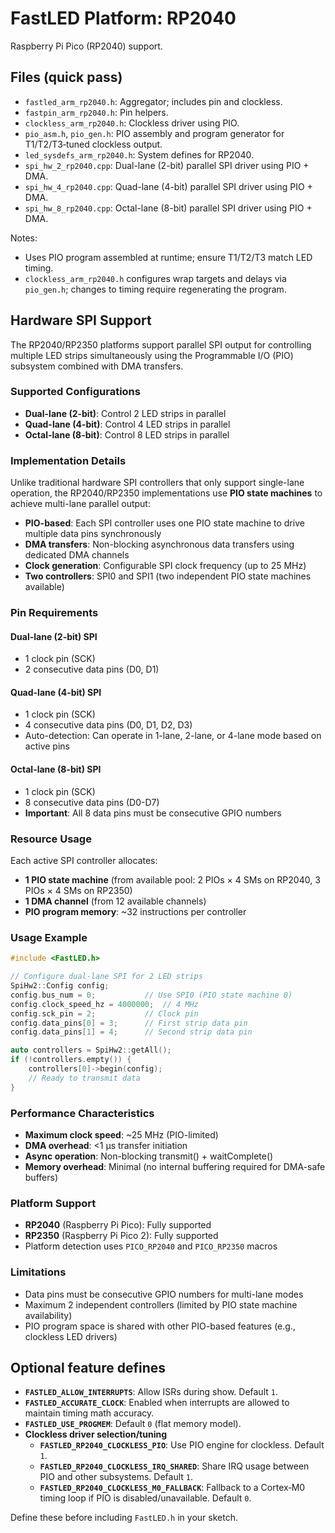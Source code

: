 # FastLED Platform: RP2040

Raspberry Pi Pico (RP2040) support.

## Files (quick pass)
- `fastled_arm_rp2040.h`: Aggregator; includes pin and clockless.
- `fastpin_arm_rp2040.h`: Pin helpers.
- `clockless_arm_rp2040.h`: Clockless driver using PIO.
- `pio_asm.h`, `pio_gen.h`: PIO assembly and program generator for T1/T2/T3‑tuned clockless output.
- `led_sysdefs_arm_rp2040.h`: System defines for RP2040.
- `spi_hw_2_rp2040.cpp`: Dual-lane (2-bit) parallel SPI driver using PIO + DMA.
- `spi_hw_4_rp2040.cpp`: Quad-lane (4-bit) parallel SPI driver using PIO + DMA.
- `spi_hw_8_rp2040.cpp`: Octal-lane (8-bit) parallel SPI driver using PIO + DMA.

Notes:
- Uses PIO program assembled at runtime; ensure T1/T2/T3 match LED timing.
 - `clockless_arm_rp2040.h` configures wrap targets and delays via `pio_gen.h`; changes to timing require regenerating the program.

## Hardware SPI Support

The RP2040/RP2350 platforms support parallel SPI output for controlling multiple LED strips simultaneously using the Programmable I/O (PIO) subsystem combined with DMA transfers.

### Supported Configurations

- **Dual-lane (2-bit)**: Control 2 LED strips in parallel
- **Quad-lane (4-bit)**: Control 4 LED strips in parallel
- **Octal-lane (8-bit)**: Control 8 LED strips in parallel

### Implementation Details

Unlike traditional hardware SPI controllers that only support single-lane operation, the RP2040/RP2350 implementations use **PIO state machines** to achieve multi-lane parallel output:

- **PIO-based**: Each SPI controller uses one PIO state machine to drive multiple data pins synchronously
- **DMA transfers**: Non-blocking asynchronous data transfers using dedicated DMA channels
- **Clock generation**: Configurable SPI clock frequency (up to 25 MHz)
- **Two controllers**: SPI0 and SPI1 (two independent PIO state machines available)

### Pin Requirements

#### Dual-lane (2-bit) SPI
- 1 clock pin (SCK)
- 2 consecutive data pins (D0, D1)

#### Quad-lane (4-bit) SPI
- 1 clock pin (SCK)
- 4 consecutive data pins (D0, D1, D2, D3)
- Auto-detection: Can operate in 1-lane, 2-lane, or 4-lane mode based on active pins

#### Octal-lane (8-bit) SPI
- 1 clock pin (SCK)
- 8 consecutive data pins (D0-D7)
- **Important**: All 8 data pins must be consecutive GPIO numbers

### Resource Usage

Each active SPI controller allocates:
- **1 PIO state machine** (from available pool: 2 PIOs × 4 SMs on RP2040, 3 PIOs × 4 SMs on RP2350)
- **1 DMA channel** (from 12 available channels)
- **PIO program memory**: ~32 instructions per controller

### Usage Example

```cpp
#include <FastLED.h>

// Configure dual-lane SPI for 2 LED strips
SpiHw2::Config config;
config.bus_num = 0;           // Use SPI0 (PIO state machine 0)
config.clock_speed_hz = 4000000;  // 4 MHz
config.sck_pin = 2;           // Clock pin
config.data_pins[0] = 3;      // First strip data pin
config.data_pins[1] = 4;      // Second strip data pin

auto controllers = SpiHw2::getAll();
if (!controllers.empty()) {
    controllers[0]->begin(config);
    // Ready to transmit data
}
```

### Performance Characteristics

- **Maximum clock speed**: ~25 MHz (PIO-limited)
- **DMA overhead**: <1 µs transfer initiation
- **Async operation**: Non-blocking transmit() + waitComplete()
- **Memory overhead**: Minimal (no internal buffering required for DMA-safe buffers)

### Platform Support

- **RP2040** (Raspberry Pi Pico): Fully supported
- **RP2350** (Raspberry Pi Pico 2): Fully supported
- Platform detection uses `PICO_RP2040` and `PICO_RP2350` macros

### Limitations

- Data pins must be consecutive GPIO numbers for multi-lane modes
- Maximum 2 independent controllers (limited by PIO state machine availability)
- PIO program space is shared with other PIO-based features (e.g., clockless LED drivers)

## Optional feature defines

- **`FASTLED_ALLOW_INTERRUPTS`**: Allow ISRs during show. Default `1`.
- **`FASTLED_ACCURATE_CLOCK`**: Enabled when interrupts are allowed to maintain timing math accuracy.
- **`FASTLED_USE_PROGMEM`**: Default `0` (flat memory model).
- **Clockless driver selection/tuning**
  - **`FASTLED_RP2040_CLOCKLESS_PIO`**: Use PIO engine for clockless. Default `1`.
  - **`FASTLED_RP2040_CLOCKLESS_IRQ_SHARED`**: Share IRQ usage between PIO and other subsystems. Default `1`.
  - **`FASTLED_RP2040_CLOCKLESS_M0_FALLBACK`**: Fallback to a Cortex‑M0 timing loop if PIO is disabled/unavailable. Default `0`.

Define these before including `FastLED.h` in your sketch.
